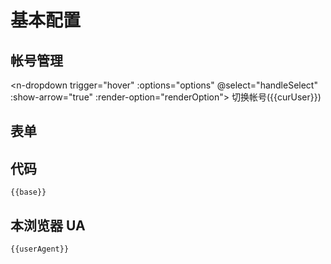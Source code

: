 <script lang="ts" setup>
import * as naive from 'naive-ui';
import { storeToRefs } from 'pinia';
import { ref, onMounted, computed, h } from 'vue'
import useConfigStore from '@store/config'
import schema from '@data/configSchema'
import VueForm from '@lljj/vue3-form-naive';

const { useMessage, NTooltip, DropdownOption, DropdownGroupOption } = naive;

const message = useMessage();
const configStore = useConfigStore()
const { index } = configStore
const { users, curUser } = storeToRefs(configStore)

const options = users.value.map(user => ({
  label: user.name,
  key: user.name,
  remark: user.remark
}))

const renderOption = ({
        node,
        option
      }: {
        node: VNode
        option: DropdownOption | DropdownGroupOption
      }) => {
        return h(
          NTooltip,
          { keepAliveOnHover: false, style: { width: 'max-content' } },
          {
            trigger: () => [node],
            default: () => option.remark
          }
        )
      }

function handleSelect (name: string | number) {
  name = String(name)
  if(curUser.value === name) {
    message.info("哦？你试图切换为自己，难道你是两面三刀的人？")
    return
  }
  console.info(name)
  let messageReactive = message.loading(
          '心急喝不了冷稀饭。',{
            duration: 5000,
            onAfterEnter(){
              curUser.value = name
              message.success(`切换为 [${name}]。亡羊补牢，为时未晚。你现在换回去还来得及。`)
              messageReactive.destroy()
              messageReactive = null
            }
          }
   )

}

const user = users.value[index]

const base = computed(()=>
  ( {cookie: user.config.cookie,
  createCookieDay: user.config.createCookieDay,
  apiDelay: user.config.apiDelay,
  dailyRunTime: user.config.dailyRunTime,
  userAgent: user.config.userAgent}
))

const userAgent = ref('')

onMounted(()=>{
  userAgent.value = window.navigator.userAgent
})

const formProps = {
  layoutColumn: 1,
};

const uiSchema = {
  'ui:width': {
    width: '50%',
  },
};

const submit = (data: any) => {
  console.log(data);
};

const formFooter = {
  show: false,
};

const change = ({newValue}) => {
  users.value[index].config = {...users.value[index].config,...newValue}
}
</script>

# 基本配置

## 帐号管理

<n-dropdown trigger="hover" :options="options" @select="handleSelect" :show-arrow="true" :render-option="renderOption">
<n-button>切换帐号({{curUser}})</n-button>
</n-dropdown>

## 表单

<div class="form">
    <vue-form
      :modelValue="base"
      :schema="schema['baseSchema']"
      :form-props="formProps"
      :ui-schema="uiSchema"
      :formFooter="formFooter"
      @submit="submit"
      @change="change"
    ></vue-form>
  </div>

## 代码

```json-vue
{{base}}
```

## 本浏览器 UA

```text-vue
{{userAgent}}
```
